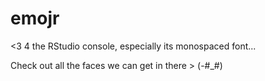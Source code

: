 # emojr

<3 4 the RStudio console, especially its monospaced font...

Check out all the faces we can get in there > (-#_#)
